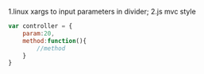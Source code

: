 1.linux xargs to input parameters in divider;
2.js mvc style
```javascript 
var controller = {
	param:20,
	method:function(){
		//method
	}
}
```
